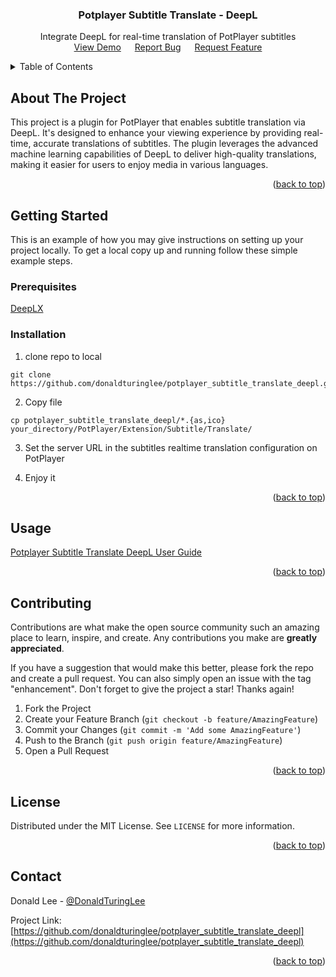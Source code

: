 <a name="readme-top"></a>

<h3 align="center">Potplayer Subtitle Translate - DeepL</h3>

  <p align="center">
    Integrate DeepL for real-time translation of PotPlayer subtitles
    <br />
    <a href="#usage">View Demo</a>
    &emsp;
    <a href="https://github.com/donaldturinglee/potplayer_subtitle_translate_deepl/issues">Report Bug</a>
    &emsp;
    <a href="https://github.com/donaldturinglee/potplayer_subtitle_translate_deepl/issues">Request Feature</a>
  </p>
</div>

<!-- TABLE OF CONTENTS -->
<details>
  <summary>Table of Contents</summary>
  <ol>
    <li>
      <a href="#about-the-project">About The Project</a>
    </li>
    <li>
      <a href="#getting-started">Getting Started</a>
      <ul>
        <li><a href="#prerequisites">Prerequisites</a></li>
        <li><a href="#installation">Installation</a></li>
      </ul>
    </li>
    <li><a href="#usage">Usage</a></li>
    <li><a href="#contributing">Contributing</a></li>
    <li><a href="#license">License</a></li>
    <li><a href="#contact">Contact</a></li>
  </ol>
</details>

<!-- ABOUT THE PROJECT -->

## About The Project

This project is a plugin for PotPlayer that enables subtitle translation via DeepL. It's designed to enhance your viewing experience by providing real-time, accurate translations of subtitles. The plugin leverages the advanced machine learning capabilities of DeepL to deliver high-quality translations, making it easier for users to enjoy media in various languages.

<p align="right">(<a href="#readme-top">back to top</a>)</p>

<!-- GETTING STARTED -->

## Getting Started

This is an example of how you may give instructions on setting up your project locally.
To get a local copy up and running follow these simple example steps.

### Prerequisites

[DeepLX](https://github.com/OwO-Network/DeepLX)

### Installation

1. clone repo to local

```
git clone https://github.com/donaldturinglee/potplayer_subtitle_translate_deepl.git
```

2. Copy file

```
cp potplayer_subtitle_translate_deepl/*.{as,ico} your_directory/PotPlayer/Extension/Subtitle/Translate/
```

3. Set the server URL in the subtitles realtime translation configuration on PotPlayer

4. Enjoy it

<p align="right">(<a href="#readme-top">back to top</a>)</p>

<!-- USAGE EXAMPLES -->

## Usage

[Potplayer Subtitle Translate DeepL User Guide](https://youtu.be/PIf1wWNcrBE)

<p align="right">(<a href="#readme-top">back to top</a>)</p>
<!-- CONTRIBUTING -->

## Contributing

Contributions are what make the open source community such an amazing place to learn, inspire, and create. Any contributions you make are **greatly appreciated**.

If you have a suggestion that would make this better, please fork the repo and create a pull request. You can also simply open an issue with the tag "enhancement".
Don't forget to give the project a star! Thanks again!

1. Fork the Project
2. Create your Feature Branch (`git checkout -b feature/AmazingFeature`)
3. Commit your Changes (`git commit -m 'Add some AmazingFeature'`)
4. Push to the Branch (`git push origin feature/AmazingFeature`)
5. Open a Pull Request

<p align="right">(<a href="#readme-top">back to top</a>)</p>

<!-- LICENSE -->

## License

Distributed under the MIT License. See `LICENSE` for more information.

<p align="right">(<a href="#readme-top">back to top</a>)</p>

<!-- CONTACT -->

## Contact

Donald Lee - [@DonaldTuringLee](https://twitter.com/DonaldTuringLee)

Project Link: [https://github.com/donaldturinglee/potplayer_subtitle_translate_deepl](https://github.com/donaldturinglee/potplayer_subtitle_translate_deepl)

<p align="right">(<a href="#readme-top">back to top</a>)</p>
